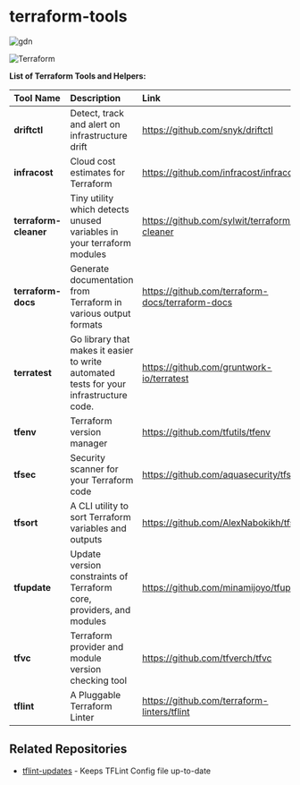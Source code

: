 # terraform-tools

![gdn](https://github.com/globaldatanet/.github/raw/main/profile/logo.png)

![Terraform](https://img.shields.io/badge/terraform-%235835CC.svg?style=for-the-badge&logo=terraform&logoColor=white)

**List of Terraform Tools and Helpers:**

| Tool Name             | Description                                                                            | Link                                             | Stars                                                                              |
| :-------------------- | :------------------------------------------------------------------------------------- | :----------------------------------------------- | :--------------------------------------------------------------------------------- |
| **driftctl**          | Detect, track and alert on infrastructure drift                                        | https://github.com/snyk/driftctl                 | ![GitHub stars](https://img.shields.io/github/stars/snyk/driftctl)                 |
| **infracost**         | Cloud cost estimates for Terraform                                                     | https://github.com/infracost/infracost           | ![GitHub stars](https://img.shields.io/github/stars/infracost/infracost)           |
| **terraform-cleaner** | Tiny utility which detects unused variables in your terraform modules                  | https://github.com/sylwit/terraform-cleaner      | ![GitHub stars](https://img.shields.io/github/stars/sylwit/terraform-cleaner)      |
| **terraform-docs**    | Generate documentation from Terraform in various output formats                        | https://github.com/terraform-docs/terraform-docs | ![GitHub stars](https://img.shields.io/github/stars/terraform-docs/terraform-docs) |
| **terratest**         | Go library that makes it easier to write automated tests for your infrastructure code. | https://github.com/gruntwork-io/terratest        | ![GitHub stars](https://img.shields.io/github/stars/gruntwork-io/terratest)        |
| **tfenv**             | Terraform version manager                                                              | https://github.com/tfutils/tfenv                 | ![GitHub stars](https://img.shields.io/github/stars/tfutils/tfenv)                 |
| **tfsec**             | Security scanner for your Terraform code                                               | https://github.com/aquasecurity/tfsec            | ![GitHub stars](https://img.shields.io/github/stars/aquasecurity/tfsec)            |
| **tfsort**            | A CLI utility to sort Terraform variables and outputs                                  | https://github.com/AlexNabokikh/tfsort           | ![GitHub stars](https://img.shields.io/github/stars/AlexNabokikh/tfsort)           |
| **tfupdate**          | Update version constraints of Terraform core, providers, and modules                   | https://github.com/minamijoyo/tfupdate           | ![GitHub stars](https://img.shields.io/github/stars/minamijoyo/tfupdate)           |
| **tfvc**              | Terraform provider and module version checking tool                                    | https://github.com/tfverch/tfvc                  | ![GitHub stars](https://img.shields.io/github/stars/tfverch/tfvc)                  |
| **tflint**            | A Pluggable Terraform Linter                                                           | https://github.com/terraform-linters/tflint      | ![GitHub stars](https://img.shields.io/github/stars/terraform-linters/tflint)      |

## Related Repositories

- [tflint-updates](https://github.com/globaldatanet/tflint-config) - Keeps TFLint Config file up-to-date
